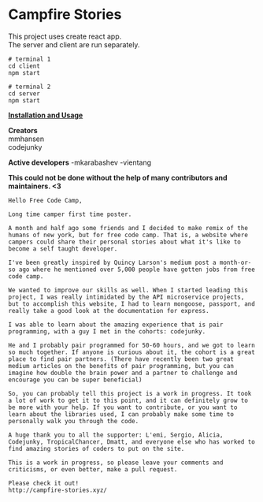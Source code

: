 # Campfire Stories   

This project uses create react app.  
The server and client are run separately.  

```
# terminal 1
cd client
npm start

# terminal 2
cd server
npm start
```

**[Installation and Usage](https://github.com/mmhansen/campers-of-fcc/wiki)**  

**Creators**  
mmhansen  
codejunky

**Active developers**
-mkarabashev
-vientang

**This could not be done without the help of many contributors and maintainers. <3**


```
Hello Free Code Camp,

Long time camper first time poster.

A month and half ago some friends and I decided to make remix of the humans of new york, but for free code camp. That is, a website where campers could share their personal stories about what it's like to become a self taught developer.

I've been greatly inspired by Quincy Larson's medium post a month-or-so ago where he mentioned over 5,000 people have gotten jobs from free code camp.

We wanted to improve our skills as well. When I started leading this project, I was really intimidated by the API microservice projects, but to accomplish this website, I had to learn mongoose, passport, and really take a good look at the documentation for express.

I was able to learn about the amazing experience that is pair programming, with a guy I met in the cohorts: codejunky.

He and I probably pair programmed for 50-60 hours, and we got to learn so much together. If anyone is curious about it, the cohort is a great place to find pair partners. (There have recently been two great medium articles on the benefits of pair programming, but you can imagine how double the brain power and a partner to challenge and encourage you can be super beneficial)

So, you can probably tell this project is a work in progress. It took a lot of work to get it to this point, and it can definitely grow to be more with your help. If you want to contribute, or you want to learn about the libraries used, I can probably make some time to personally walk you through the code.

A huge thank you to all the supporter: L'emi, Sergio, Alicia, Codejunky, TropicalChancer, Dmatt, and everyone else who has worked to find amazing stories of coders to put on the site.

This is a work in progress, so please leave your comments and criticisms, or even better, make a pull request.

Please check it out!
http://campfire-stories.xyz/
```
